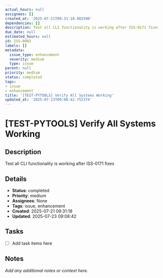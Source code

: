 ```yaml
---
actual_hours: null
assignees: []
created_at: '2025-07-21T09:31:18.982590'
dependencies: []
description: Test all CLI functionality is working after ISS-0171 fixes
due_date: null
estimated_hours: null
id: ISS-0002
labels: []
metadata:
  issue_type: enhancement
  severity: medium
  type: issue
parent: null
priority: medium
status: completed
tags:
- issue
- enhancement
title: '[TEST-PYTOOLS] Verify All Systems Working'
updated_at: '2025-07-23T09:08:42.752374'
---
```


# [TEST-PYTOOLS] Verify All Systems Working

## Description
Test all CLI functionality is working after ISS-0171 fixes

## Details
- **Status**: completed
- **Priority**: medium
- **Assignees**: None
- **Tags**: issue, enhancement
- **Created**: 2025-07-21 09:31:18
- **Updated**: 2025-07-23 09:08:42

## Tasks
- [ ] Add task items here

## Notes
_Add any additional notes or context here._
